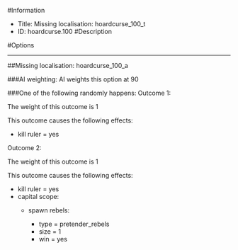 #Information
 - Title: Missing localisation: hoardcurse_100_t
 - ID: hoardcurse.100
#Description

#Options

___
##Missing localisation: hoardcurse_100_a

###AI weighting:
AI weights this option at 90


###One of the following randomly happens:
Outcome 1:

The weight of this outcome is 1

This outcome causes the following effects:<ul><li>kill ruler = yes</li></ul>
Outcome 2:

The weight of this outcome is 1

This outcome causes the following effects:<ul><li>kill ruler = yes</li><li>capital scope:</li><ul><li>spawn rebels:</li><ul><li>type = pretender_rebels</li><li>size = 1</li><li>win = yes</li></ul></ul></ul>
